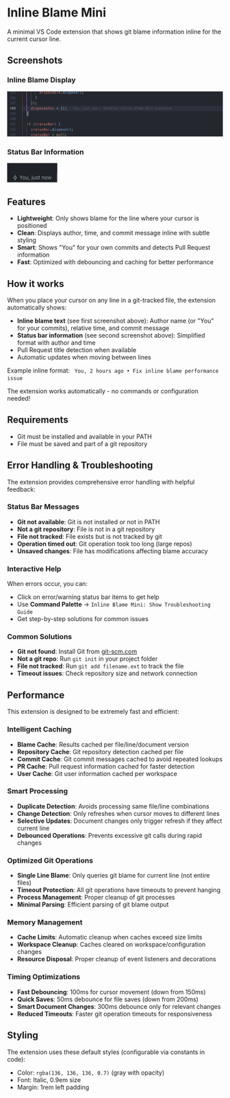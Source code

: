 # Inline Blame Mini

A minimal VS Code extension that shows git blame information inline for the current cursor line.

## Screenshots

### Inline Blame Display

![Inline Blame](screenshots/blame-line.png)

### Status Bar Information

![Status Bar](screenshots/statusbar.png)

## Features

- **Lightweight**: Only shows blame for the line where your cursor is positioned
- **Clean**: Displays author, time, and commit message inline with subtle styling
- **Smart**: Shows "You" for your own commits and detects Pull Request information
- **Fast**: Optimized with debouncing and caching for better performance

## How it works

When you place your cursor on any line in a git-tracked file, the extension automatically shows:

- **Inline blame text** (see first screenshot above): Author name (or "You" for your commits), relative time, and commit message
- **Status bar information** (see second screenshot above): Simplified format with author and time
- Pull Request title detection when available
- Automatic updates when moving between lines

Example inline format: ` You, 2 hours ago • Fix inline blame performance issue`

The extension works automatically - no commands or configuration needed!

## Requirements

- Git must be installed and available in your PATH
- File must be saved and part of a git repository

## Error Handling & Troubleshooting

The extension provides comprehensive error handling with helpful feedback:

### Status Bar Messages

- **Git not available**: Git is not installed or not in PATH
- **Not a git repository**: File is not in a git repository
- **File not tracked**: File exists but is not tracked by git
- **Operation timed out**: Git operation took too long (large repos)
- **Unsaved changes**: File has modifications affecting blame accuracy

### Interactive Help

When errors occur, you can:

- Click on error/warning status bar items to get help
- Use **Command Palette** → `Inline Blame Mini: Show Troubleshooting Guide`
- Get step-by-step solutions for common issues

### Common Solutions

- **Git not found**: Install Git from [git-scm.com](https://git-scm.com/downloads)
- **Not a git repo**: Run `git init` in your project folder
- **File not tracked**: Run `git add filename.ext` to track the file
- **Timeout issues**: Check repository size and network connection

## Performance

This extension is designed to be extremely fast and efficient:

### Intelligent Caching

- **Blame Cache**: Results cached per file/line/document version
- **Repository Cache**: Git repository detection cached per file
- **Commit Cache**: Git commit messages cached to avoid repeated lookups
- **PR Cache**: Pull request information cached for faster detection
- **User Cache**: Git user information cached per workspace

### Smart Processing

- **Duplicate Detection**: Avoids processing same file/line combinations
- **Change Detection**: Only refreshes when cursor moves to different lines
- **Selective Updates**: Document changes only trigger refresh if they affect current line
- **Debounced Operations**: Prevents excessive git calls during rapid changes

### Optimized Git Operations

- **Single Line Blame**: Only queries git blame for current line (not entire files)
- **Timeout Protection**: All git operations have timeouts to prevent hanging
- **Process Management**: Proper cleanup of git processes
- **Minimal Parsing**: Efficient parsing of git blame output

### Memory Management

- **Cache Limits**: Automatic cleanup when caches exceed size limits
- **Workspace Cleanup**: Caches cleared on workspace/configuration changes
- **Resource Disposal**: Proper cleanup of event listeners and decorations

### Timing Optimizations

- **Fast Debouncing**: 100ms for cursor movement (down from 150ms)
- **Quick Saves**: 50ms debounce for file saves (down from 200ms)
- **Smart Document Changes**: 300ms debounce only for relevant changes
- **Reduced Timeouts**: Faster git operation timeouts for responsiveness

## Styling

The extension uses these default styles (configurable via constants in code):

- Color: `rgba(136, 136, 136, 0.7)` (gray with opacity)
- Font: Italic, 0.9em size
- Margin: 1rem left padding
